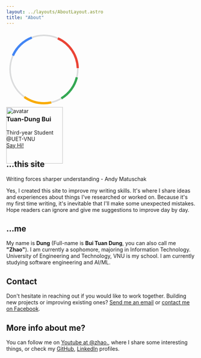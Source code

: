 ```yaml
---
layout: ../layouts/AboutLayout.astro
title: "About"
---
```



<div class="items-start space-y-2 xl:grid xl:grid-cols-3 xl:gap-x-8 xl:space-y-0 mt-[-80px]">
    <div class="flex flex-col items-center space-x-2 pt-8 xl:sticky xl:top-0">
        <div class="rounded-full flex items-center mx-auto border-solid border-4 border-white dark:border-gray-900 relative" style="width: 200px; height: 200px;">
            <svg viewBox='0 0 100 100' class="absolute top-0 left-0" style="width: 200px; height: 200px;">
                <circle cx='50' cy='50' r='45' style="stroke-width: 2px;
                fill: transparent; stroke: #dbdcdd;"/>
                <circle cx='50' cy='50' r='45' style="stroke-width: 3px;
                fill: transparent; stroke: #4285f4;
                stroke-dasharray: 35.5, 284;
                stroke-dashoffset: -159.75;" />
                <circle cx='50' cy='50' r='45'
                    style="stroke-width: 3px;
                fill: transparent; stroke: #f9ab00;
                stroke-dasharray: 37.5, 284;
                stroke-dashoffset: -60.75;" />
                <circle cx='50' cy='50' r='45' style="stroke-width: 3px;
                fill: transparent; stroke-dashoffset: -88.75; stroke: #34a853;
                stroke-dasharray: 35.5, 284;
                stroke-dashoffset: -10.75; " />
                <circle cx='50' cy='50' r='45'
                    style="stroke-width: 3px;
                fill: transparent; stroke: #ea4335;
                stroke-dasharray: 50, 284; 
                stroke-dashoffset: -230.75;" />
            </svg>
            <img class="rounded-full mx-auto my-auto object-fill" style="width: 150px; height: 150px;" src="https://zhaospei.github.io/assets/media/author/zhao-img.png" alt="avatar">
        </div>
        <h3 class="pt-4 pb-2 text-2xl font-bold leading-8 tracking-tight">Tuan-Dung Bui</h3>
        <div class="text-gray-500 dark:text-gray-400">Third-year Student</div>
        <div class="text-gray-600 font-bold dark:text-gray-400">@UET-VNU</div>
        <div class="flex flex-col pt-3"><a
                class="rounded-lg border border-solid border-gray-300 px-8 py-2 text-center text-lg font-light text-gray-700 transition-colors hover:border-[#ea4335] hover:bg-[#ea4335] hover:text-white hover:shadow dark:text-white"
                href="https://m.me/bui.dungtuann" data-screen-name="@zhaospei" target="_blank"
                rel="noreferrer noopener">Say Hi!</a></div>
    </div>
    <div class="max-w-none pt-8 pb-8 xl:col-span-2">
        <h2 class="font-bold text-3xl md:text-4xl tracking-tight mt-4 mb-8 text-black dark:text-white"> ...this site
        </h2>
        <p class="font-bold text-xl indent-8">
            Writing forces sharper understanding - <span> Andy Matuschak </span>
        <p class="indent-8 text-gray-700 dark:text-gray-200">
            Yes, I created this site to improve my writing skills. It's where I share ideas and experiences about things
            I've
            researched or worked on. Because it's my first time writing, it's inevitable that I'll make some unexpected
            mistakes. Hope readers can ignore and give me suggestions to improve day by day.
        </p>
        <h2 class="font-bold text-3xl md:text-4xl tracking-tight mt-12 mb-8 text-black dark:text-white"> ...me </h2>
        <p class="indent-8 text-gray-700 dark:text-gray-200">
            My name is <strong>Dung</strong> (Full-name is <strong>Bui Tuan Dung</strong>, you can also call me
            <strong>"Zhao"</strong>).
            I am currently a sophomore, majoring in Information Technology. University of Engineering and Technology,
            VNU is my
            school. I am currently studying software engineering and AI/ML.
        </p>
        <h2 class="w-full font-bold text-2xl mt-8 mb-4"> Contact </h2>
        <p class="indent-8 text-gray-700 dark:text-gray-200">
            Don't hesitate in reaching out if you would like to work together.
            Building new projects or improving existing ones? <a href="mailto:dungbuit1k28@gmail.com">Send me an
                email</a> or <a href="https://www.facebook.com/tuandung.bui.2003">contact me on Facebook</a>.
        </p>
        <h2 class="w-full font-bold text-2xl mt-8 mb-4"> More info about me? </h2>
        <p class="indent-8 text-gray-700 dark:text-gray-200">
            You can follow me on <a href="https://www.youtube.com/channel/UCd5FRRadLnzhJXVcMtb5g8Q">Youtube at
                @zhao.</a>, where I share some interesting things, or check my <a
                href="https://github.com/zhaospei">GitHub</a>, <a
                href="https://www.linkedin.com/in/dungbuituan/">LinkedIn</a> profiles.
        </p>
    </div>
</div>